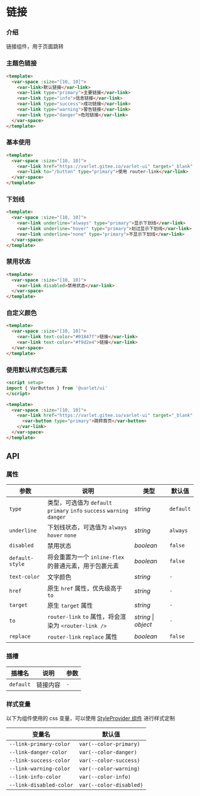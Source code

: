 # 链接

### 介绍

链接组件，用于页面跳转

### 主题色链接

```html
<template>
  <var-space :size="[10, 10]">
    <var-link>默认链接</var-link>
    <var-link type="primary">主要链接</var-link>
    <var-link type="info">信息链接</var-link>
    <var-link type="success">成功链接</var-link>
    <var-link type="warning">警告链接</var-link>
    <var-link type="danger">危险链接</var-link>
  </var-space>
</template>
```

### 基本使用

```html
<template>
  <var-space :size="[10, 10]">
    <var-link href="https://varlet.gitee.io/varlet-ui" target="_blank" type="primary">href 跳转</var-link>
    <var-link to="/button" type="primary">使用 router-link</var-link>
  </var-space>
</template>
```

### 下划线

```html
<template>
  <var-space :size="[10, 10]">
    <var-link underline="always" type="primary">显示下划线</var-link>
    <var-link underline="hover" type="primary">划过显示下划线</var-link>
    <var-link underline="none" type="primary">不显示下划线</var-link>
  </var-space>
</template>
```

### 禁用状态

```html
<template>
  <var-space :size="[10, 10]">
    <var-link disabled>禁用状态</var-link>
  </var-space>
</template>
```

### 自定义颜色

```html
<template>
  <var-space :size="[10, 10]">
    <var-link text-color="#01847f">链接</var-link>
    <var-link text-color="#f9d2e4">链接</var-link>
  </var-space>
</template>
```

### 使用默认样式包裹元素

```html
<script setup>
import { VarButton } from '@varlet/ui'
</script>

<template>
  <var-space :size="[10, 10]">
    <var-link href="https://varlet.gitee.io/varlet-ui" target="_blank" default-style>
      <var-button type="primary">跳转首页</var-button>
    </var-link>
  </var-space>
</template>
```

## API

### 属性

| 参数               | 说明                                                                              | 类型        | 默认值            |
|------------------|---------------------------------------------------------------------------------|-----------|----------------|
| `type`           | 类型，可选值为 `default` `primary` `info` `success` `warning` `danger`                 | _string_  | `default`      |
| `underline`      | 下划线状态，可选值为 `always` `hover` `none`                                        | _string_  | `always`       |
| `disabled`       | 禁用状态                                                                            | _boolean_ | `false`        |
| `default-style`  | 将会重置为一个 `inline-flex` 的普通元素，用于包裹元素                                    | _boolean_ | `false`         |
| `text-color`     | 文字颜色                                                                            | _string_  | `-`            |
| `href`           | 原生 `href` 属性，优先级高于 `to`                                                   | _string_  | `-`            |
| `target`         | 原生 `target` 属性                                                                       | _string_  | `-`            |
| `to`             | `router-link` `to` 属性，将会渲染为 `<router-link />`                             | _string_ \| _object_ | `-`        |
| `replace`        | `router-link` `replace` 属性                                                     | _boolean_  | `false`            |

### 插槽

| 插槽名 | 说明 | 参数 |
| --- | --- | --- |
| `default` | 链接内容 | `-` |

### 样式变量
以下为组件使用的 css 变量，可以使用 [StyleProvider 组件](#/zh-CN/style-provider) 进行样式定制

| 变量名 | 默认值 |
| --- | --- |
| `--link-primary-color` | `var(--color-primary)`|
| `--link-danger-color` |  `var(--color-danger)`|
| `--link-success-color` | `var(--color-success)`|
| `--link-warning-color` |  `var(--color-warning)`|
| `--link-info-color` | `var(--color-info)`|
| `--link-disabled-color` | `var(--color-disabled)`|
